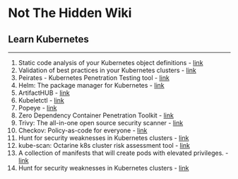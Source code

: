 # Not The Hidden Wiki

## Learn Kubernetes
-----

1. Static code analysis of your Kubernetes object definitions - [link](https://kube-score.com/)
2. Validation of best practices in your Kubernetes clusters - [link](https://github.com/FairwindsOps/polaris)
3. Peirates - Kubernetes Penetration Testing tool - [link](https://github.com/inguardians/peirates)
4. Helm: The package manager for Kubernetes - [link](https://helm.sh/)
5. ArtifactHUB - [link](https://artifacthub.io/)
6. Kubeletctl - [link](https://github.com/cyberark/kubeletctl)
7. Popeye - [link](https://github.com/derailed/popeye)
8. Zero Dependency Container Penetration Toolkit - [link](https://github.com/cdk-team/CDK)
9. Trivy: The all-in-one open source security scanner - [link](https://trivy.dev/)
10. Checkov: Policy-as-code for everyone - [link](https://www.checkov.io/)
11. Hunt for security weaknesses in Kubernetes clusters - [link](https://github.com/aquasecurity/kube-hunter)
12. kube-scan: Octarine k8s cluster risk assessment tool - [link](https://github.com/octarinesec/kube-scan)
13. A collection of manifests that will create pods with elevated privileges. - [link](https://github.com/BishopFox/badPods)
14. Hunt for security weaknesses in Kubernetes clusters - [link](https://github.com/aquasecurity/kube-hunter)